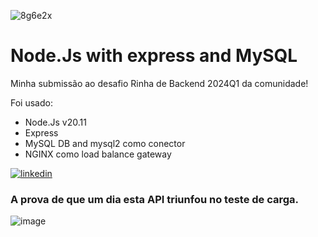![8g6e2x](https://github.com/droderuan/node-rinha-backend-2024q1/assets/43659888/58908935-3f71-4a74-957d-e21767536894)

# Node.Js with express and MySQL

Minha submissão ao desafio Rinha de Backend 2024Q1 da comunidade!

Foi usado:

- Node.Js v20.11
- Express
- MySQL DB and mysql2 como conector
- NGINX como load balance gateway

[![linkedin](https://img.shields.io/badge/LinkedIn-0077B5?style=for-the-badge&logo=linkedin&logoColor=white)](https://www.linkedin.com/in/ruan-ferreira-0901/)



### A prova de que um dia esta API triunfou no teste de carga.

![image](https://github.com/droderuan/node-rinha-backend-2024q1/assets/43659888/445bfadb-fb60-4f18-a8f3-4750c0e5503b)
